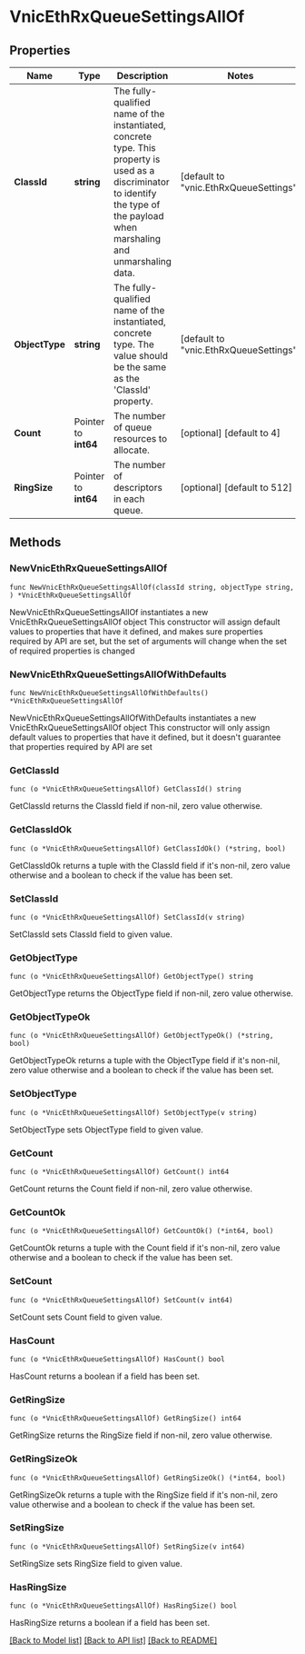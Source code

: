 # VnicEthRxQueueSettingsAllOf

## Properties

Name | Type | Description | Notes
------------ | ------------- | ------------- | -------------
**ClassId** | **string** | The fully-qualified name of the instantiated, concrete type. This property is used as a discriminator to identify the type of the payload when marshaling and unmarshaling data. | [default to "vnic.EthRxQueueSettings"]
**ObjectType** | **string** | The fully-qualified name of the instantiated, concrete type. The value should be the same as the &#39;ClassId&#39; property. | [default to "vnic.EthRxQueueSettings"]
**Count** | Pointer to **int64** | The number of queue resources to allocate. | [optional] [default to 4]
**RingSize** | Pointer to **int64** | The number of descriptors in each queue. | [optional] [default to 512]

## Methods

### NewVnicEthRxQueueSettingsAllOf

`func NewVnicEthRxQueueSettingsAllOf(classId string, objectType string, ) *VnicEthRxQueueSettingsAllOf`

NewVnicEthRxQueueSettingsAllOf instantiates a new VnicEthRxQueueSettingsAllOf object
This constructor will assign default values to properties that have it defined,
and makes sure properties required by API are set, but the set of arguments
will change when the set of required properties is changed

### NewVnicEthRxQueueSettingsAllOfWithDefaults

`func NewVnicEthRxQueueSettingsAllOfWithDefaults() *VnicEthRxQueueSettingsAllOf`

NewVnicEthRxQueueSettingsAllOfWithDefaults instantiates a new VnicEthRxQueueSettingsAllOf object
This constructor will only assign default values to properties that have it defined,
but it doesn't guarantee that properties required by API are set

### GetClassId

`func (o *VnicEthRxQueueSettingsAllOf) GetClassId() string`

GetClassId returns the ClassId field if non-nil, zero value otherwise.

### GetClassIdOk

`func (o *VnicEthRxQueueSettingsAllOf) GetClassIdOk() (*string, bool)`

GetClassIdOk returns a tuple with the ClassId field if it's non-nil, zero value otherwise
and a boolean to check if the value has been set.

### SetClassId

`func (o *VnicEthRxQueueSettingsAllOf) SetClassId(v string)`

SetClassId sets ClassId field to given value.


### GetObjectType

`func (o *VnicEthRxQueueSettingsAllOf) GetObjectType() string`

GetObjectType returns the ObjectType field if non-nil, zero value otherwise.

### GetObjectTypeOk

`func (o *VnicEthRxQueueSettingsAllOf) GetObjectTypeOk() (*string, bool)`

GetObjectTypeOk returns a tuple with the ObjectType field if it's non-nil, zero value otherwise
and a boolean to check if the value has been set.

### SetObjectType

`func (o *VnicEthRxQueueSettingsAllOf) SetObjectType(v string)`

SetObjectType sets ObjectType field to given value.


### GetCount

`func (o *VnicEthRxQueueSettingsAllOf) GetCount() int64`

GetCount returns the Count field if non-nil, zero value otherwise.

### GetCountOk

`func (o *VnicEthRxQueueSettingsAllOf) GetCountOk() (*int64, bool)`

GetCountOk returns a tuple with the Count field if it's non-nil, zero value otherwise
and a boolean to check if the value has been set.

### SetCount

`func (o *VnicEthRxQueueSettingsAllOf) SetCount(v int64)`

SetCount sets Count field to given value.

### HasCount

`func (o *VnicEthRxQueueSettingsAllOf) HasCount() bool`

HasCount returns a boolean if a field has been set.

### GetRingSize

`func (o *VnicEthRxQueueSettingsAllOf) GetRingSize() int64`

GetRingSize returns the RingSize field if non-nil, zero value otherwise.

### GetRingSizeOk

`func (o *VnicEthRxQueueSettingsAllOf) GetRingSizeOk() (*int64, bool)`

GetRingSizeOk returns a tuple with the RingSize field if it's non-nil, zero value otherwise
and a boolean to check if the value has been set.

### SetRingSize

`func (o *VnicEthRxQueueSettingsAllOf) SetRingSize(v int64)`

SetRingSize sets RingSize field to given value.

### HasRingSize

`func (o *VnicEthRxQueueSettingsAllOf) HasRingSize() bool`

HasRingSize returns a boolean if a field has been set.


[[Back to Model list]](../README.md#documentation-for-models) [[Back to API list]](../README.md#documentation-for-api-endpoints) [[Back to README]](../README.md)



